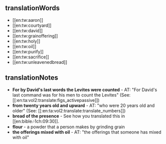 ## translationWords

* [[en:tw:aaron]]
* [[en:tw:courtyard]]
* [[en:tw:david]]
* [[en:tw:grainoffering]]
* [[en:tw:holy]]
* [[en:tw:oil]]
* [[en:tw:purify]]
* [[en:tw:sacrifice]]
* [[en:tw:unleavenedbread]]

## translationNotes

* **For by David's last words the Levites were counted** - AT: "For David's last command was for his men to count the Levites" (See: [[:en:ta:vol2:translate:figs_activepassive]])
* **from twenty years old and upward** - AT: "who were 20 years old and older" (See: [[:en:ta:vol2:translate:translate_numbers]])
* **bread of the presence** - See how you translated this in [[en:bible:notes:1ch:09:30]].
* **flour** - a powder that a person makes by grinding grain
* **the offerings mixed with oil** - AT: "the offerings that someone has mixed with oil"
